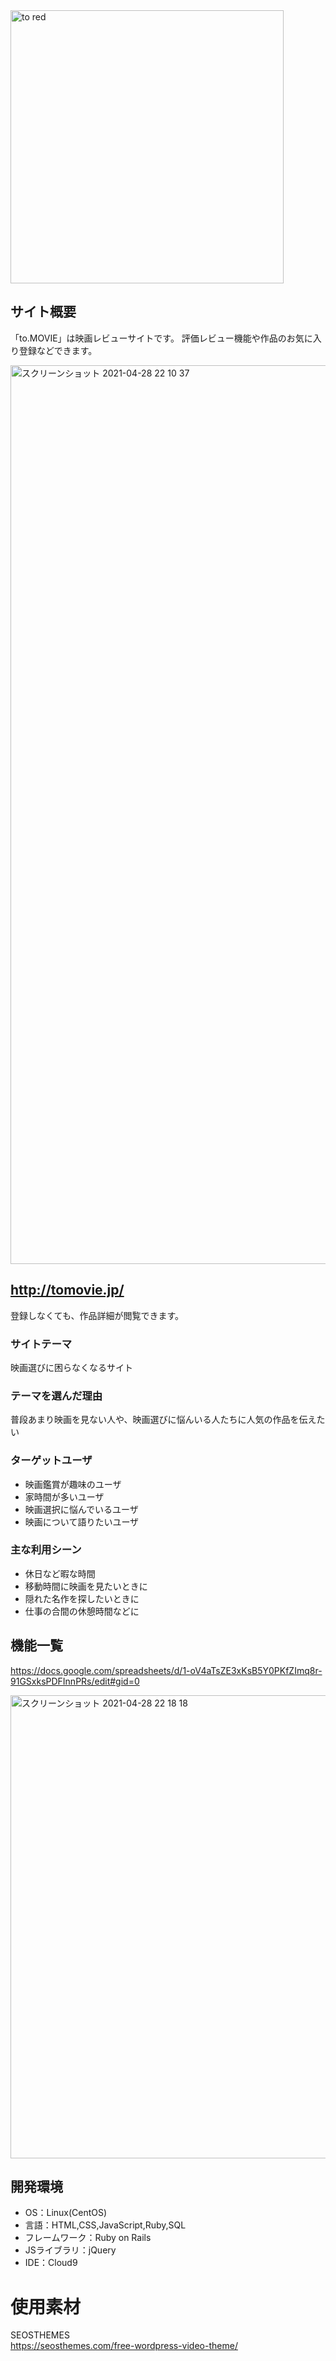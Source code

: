 <img width="437" alt="to red" src="https://user-images.githubusercontent.com/76623704/116394704-384e9b80-a85e-11eb-859e-3a1baf7dbef5.png">


## サイト概要
「to.MOVIE」は映画レビューサイトです。
評価レビュー機能や作品のお気に入り登録などできます。


<img width="1438" alt="スクリーンショット 2021-04-28 22 10 37" src="https://user-images.githubusercontent.com/76623704/116409508-df3b3380-a86e-11eb-9e8d-8cf0841f2b53.png">

## http://tomovie.jp/
登録しなくても、作品詳細が閲覧できます。


### サイトテーマ
映画選びに困らなくなるサイト

### テーマを選んだ理由
普段あまり映画を見ない人や、映画選びに悩んいる人たちに人気の作品を伝えたい

### ターゲットユーザ
- 映画鑑賞が趣味のユーザ
- 家時間が多いユーザ
- 映画選択に悩んでいるユーザ
- 映画について語りたいユーザ

### 主な利用シーン
- 休日など暇な時間
- 移動時間に映画を見たいときに
- 隠れた名作を探したいときに
- 仕事の合間の休憩時間などに

## 機能一覧
 https://docs.google.com/spreadsheets/d/1-oV4aTsZE3xKsB5Y0PKfZImq8r-91GSxksPDFInnPRs/edit#gid=0 

<img width="741" alt="スクリーンショット 2021-04-28 22 18 18" src="https://user-images.githubusercontent.com/76623704/116410458-c41cf380-a86f-11eb-8081-822853c7eb25.png">


## 開発環境
- OS：Linux(CentOS)
- 言語：HTML,CSS,JavaScript,Ruby,SQL
- フレームワーク：Ruby on Rails
- JSライブラリ：jQuery
- IDE：Cloud9

# 使用素材
SEOSTHEMES  
https://seosthemes.com/free-wordpress-video-theme/
